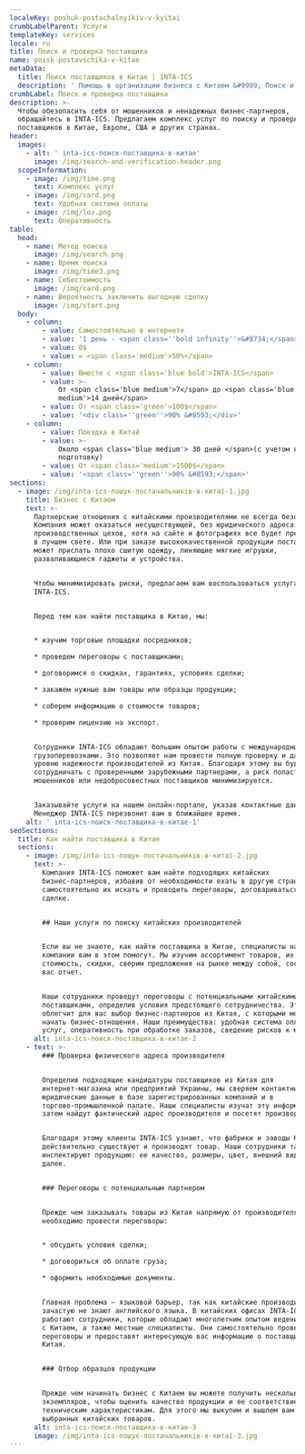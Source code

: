 ```yaml
---
localeKey: poshuk-postachalnyikiv-v-kyitai
crumbLabelParent: Услуги
templateKey: services
locale: ru
title: Поиск и проверка поставщика
name: poisk-postavschika-v-kitae
metaData:
  title: Поиск поставщиков в Китае | INTA-ICS
  description: ' Помощь в организации бизнеса с Китаем &#9989; Поиск и проверка производителя из Китая &#9989; Помощь в проведении переговоров, заключении контракта, денежных транзакций #9742; 068 5555 999'
crumbLabel: Поиск и проверка поставщика
description: >-
  Чтобы обезопасить себя от мошенников и ненадежных бизнес-партнеров,
  обращайтесь в INTA-ICS. Предлагаем комплекс услуг по поиску и проверке
  поставщиков в Китае, Европе, США и других странах.
header:
  images:
    - alt: ' inta-ics-поиск-поставщика-в-китае'
      image: /img/search-and-verification-header.png
  scopeInformation:
    - image: /img/time.png
      text: Комплекс услуг
    - image: /img/card.png
      text: Удобная система оплаты
    - image: /img/lov.png
      text: Оперативность
table:
  head:
    - name: Метод поиска
      image: /img/search.png
    - name: Время поиска
      image: /img/time3.png
    - name: Себестоимость
      image: /img/card.png
    - name: Вероятность заключить выгодную сделку
      image: /img/start.png
  body:
    - column:
        - value: Самостоятельно в интернете
        - value: '1 день - <span class=''bold infinity''>&#8734;</span>'
        - value: 0$
        - value: = <span class='medium'>50%</span>
    - column:
        - value: Вместе с <span class='blue bold'>INTA-ICS</span>
        - value: >-
            От <span class='blue medium'>7</span> до <span class='blue
            medium'>14 дней</span>
        - value: От <span class='green'>100$</span>
        - value: '<div class=''green''>90% &#8593;</div>'
    - column:
        - value: Поездка в Китай
        - value: >-
            Около <span class='blue medium'> 30 дней </span>(с учетом времени на
            подготовку)
        - value: От <span class='medium'>1500$</span>
        - value: '<span class=''green''>90% &#8593;</span>'
sections:
  - image: /img/inta-ics-пошук-постачальників-в-китаї-1.jpg
    title: Бизнес с Китаем
    text: >-
      Партнерские отношения с китайскими производителями не всегда безопасны.
      Компания может оказаться несуществующей, без юридического адреса, офиса,
      производственных цехов, хотя на сайте и фотографиях все будет представлено
      в лучшем свете. Или при заказе высококачественной продукции поставщик
      может прислать плохо сшитую одежду, линяющие мягкие игрушки,
      разваливающиеся гаджеты и устройства.


      Чтобы минимизировать риски, предлагаем вам воспользоваться услугами
      INTA-ICS.


      Перед тем как найти поставщика в Китае, мы:


      * изучим торговые площадки посредников;

      * проведем переговоры с поставщиками;

      * договоримся о скидках, гарантиях, условиях сделки;

      * закажем нужные вам товары или образцы продукции;

      * соберем информацию о стоимости товаров;

      * проверим лицензию на экспорт.


      Сотрудники INTA-ICS обладают большим опытом работы с международными
      грузоперевозками. Это позволяет нам провести полную проверку и дать оценку
      уровню надежности производителей из Китая. Благодаря этому вы будете
      сотрудничать с проверенными зарубежными партнерами, а риск попасть на
      мошенников или недобросовестных поставщиков минимизируется.


      Заказывайте услуги на нашем онлайн-портале, указав контактные данные.
      Менеджер INTA-ICS перезвонит вам в ближайшее время.
    alt: ' inta-ics-поиск-поставщика-в-китае-1'
seoSections:
  title: Как найти поставщика в Китае
  sections:
    - image: /img/inta-ics-пошук-постачальників-в-китаї-2.jpg
      text: >-
        Компания INTA-ICS поможет вам найти подходящих китайских
        бизнес-партнеров, избавив от необходимости ехать в другую страну,
        самостоятельно их искать и проводить переговоры, договариваться о
        сделке.


        ## Наши услуги по поиску китайских производителей


        Если вы не знаете, как найти поставщика в Китае, специалисты нашей
        компании вам в этом помогут. Мы изучим ассортимент товаров, их
        стоимость, скидки, сверим предложения на рынке между собой, составим для
        вас отчет.


        Наши сотрудники проведут переговоры с потенциальными китайскими
        поставщиками, определив условия предстоящего сотрудничества. Это
        облегчит для вас выбор бизнес-партнеров из Китая, с которыми можно
        начать бизнес-отношения. Наши преимущества: удобная система оплаты
        услуг, оперативность при обработке заказов, сведение рисков к минимуму.
      alt: inta-ics-поиск-поставщика-в-китае-2
    - text: >-
        ### Проверка физического адреса производителя


        Определив подходящие кандидатуры поставщиков из Китая для
        интернет-магазина или предприятий Украины, мы сверяем контактные и
        юридические данные в базе зарегистрированных компаний и в
        торгово-промышленной палате. Наши специалисты изучат эту информацию, а
        затем найдут фактический адрес производителя и посетят производство.


        Благодаря этому клиенты INTA-ICS узнают, что фабрики и заводы Китая
        действительно существуют и производят товар. Наши сотрудники также
        инспектируют продукцию: ее качество, размеры, цвет, внешний вид и так
        далее.


        ### Переговоры с потенциальным партнером


        Прежде чем заказывать товары из Китая напрямую от производителя,
        необходимо провести переговоры:


        * обсудить условия сделки;

        * договориться об оплате груза;

        * оформить необходимые документы.


        Главная проблема — языковой барьер, так как китайские производители
        зачастую не знают английского языка. В китайских офисах INTA-ICS
        работают сотрудники, которые обладают многолетним опытом ведения бизнеса
        с Китаем, а также местные специалисты. Они самостоятельно проведут
        переговоры и предоставят интересующую вас информацию о поставщиках из
        Китая.


        ### Отбор образцов продукции


        Прежде чем начинать бизнес с Китаем вы можете получить несколько
        экземпляров, чтобы оценить качество продукции и ее соответствие
        техническим характеристикам. Для этого мы выкупим и вышлем вам образцы
        выбранных китайских товаров.
      alt: inta-ics-поиск-поставщика-в-китае-3
      image: /img/inta-ics-пошук-постачальників-в-китаї-3.jpg
---
```

